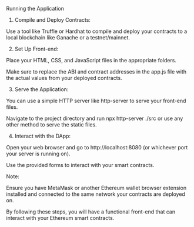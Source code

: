 Running the Application

1. Compile and Deploy Contracts:

 Use a tool like Truffle or Hardhat to compile and deploy your contracts to a local blockchain like Ganache or a testnet/mainnet.

2. Set Up Front-end:

Place your HTML, CSS, and JavaScript files in the appropriate folders.

Make sure to replace the ABI and contract addresses in the app.js file with the actual values from your deployed contracts.

3. Serve the Application:

You can use a simple HTTP server like http-server to serve your front-end files.

Navigate to the project directory and run npx http-server ./src or use any other method to serve the static files.

4. Interact with the DApp:

Open your web browser and go to http://localhost:8080 (or whichever port your server is running on).

Use the provided forms to interact with your smart contracts.


Note:

Ensure you have MetaMask or another Ethereum wallet browser extension installed and connected to the same network your contracts are deployed on.

By following these steps, you will have a functional front-end that can interact with your Ethereum smart contracts.